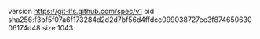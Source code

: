 version https://git-lfs.github.com/spec/v1
oid sha256:f3bf5f07a6f173284d2d2d7bf56d4ffdcc099038727ee3f87465063006174d48
size 1043
